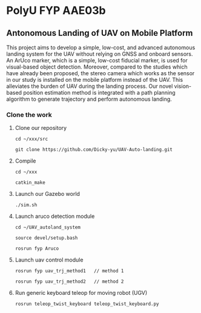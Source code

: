 # PolyU FYP AAE03b

## Antonomous Landing of UAV on Mobile Platform

This project aims to develop a simple, low-cost, and advanced autonomous landing system for the UAV without relying on GNSS and onboard sensors. An ArUco marker, which is a simple, low-cost fiducial marker, is used for visual-based object detection. Moreover, compared to the studies which have already been proposed, the stereo camera which works as the sensor in our study is installed on the mobile platform instead of the UAV. This alleviates the burden of UAV during the landing process. Our novel vision-based position estimation method is integrated with a path planning algorithm to generate trajectory and perform autonomous landing.


### Clone the work
1. Clone our repository
   ```
   cd ~/xxx/src

   git clone https://github.com/Dicky-yu/UAV-Auto-landing.git
   ```
2. Compile
   ```
   cd ~/xxx

   catkin_make
   ```
3. Launch our Gazebo world
   ```
   ./sim.sh
   ```
4. Launch aruco detection module
   ```
   cd ~/UAV_autoland_system
   
   source devel/setup.bash
   
   rosrun fyp Aruco
   ```
5. Launch uav control module
   ```
   rosrun fyp uav_trj_method1   // method 1 
   
   rosrun fyp uav_trj_method2   // method 2
   ```
6. Run generic keyboard teleop for moving robot (UGV)
   ```
   rosrun teleop_twist_keyboard teleop_twist_keyboard.py
   ```
